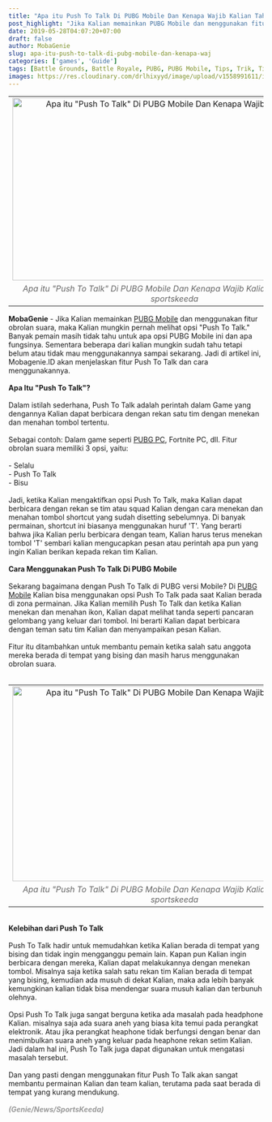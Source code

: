 ```yaml
---
title: "Apa itu Push To Talk Di PUBG Mobile Dan Kenapa Wajib Kalian Tahu"
post_highlight: "Jika Kalian memainkan PUBG Mobile dan menggunakan fitur obrolan suara, maka Kalian mungkin pernah melihat opsi Push To Talk. Banyak pemain masih tidak tahu untuk apa opsi PUBG Mobile ini dan apa fungsinya."
date: 2019-05-28T04:07:20+07:00
draft: false
author: MobaGenie
slug: apa-itu-push-to-talk-di-pubg-mobile-dan-kenapa-waj
categories: ['games', 'Guide']
tags: [Battle Grounds, Battle Royale, PUBG, PUBG Mobile, Tips, Trik, Tip & Trik, Guide]
images: https://res.cloudinary.com/drlhixyyd/image/upload/v1558991611/img/mobagenie/22e69-15588775145323-800.jpg
---
```


<table align="center" cellpadding="0" cellspacing="0" class="tr-caption-container" style="margin-left: auto; margin-right: auto; text-align: center;"><tbody>
<tr><td style="text-align: center;"><img alt="Apa itu &quot;Push To Talk&quot; Di PUBG Mobile Dan Kenapa Wajib Kalian Tahu"    height="360" src="https://res.cloudinary.com/drlhixyyd/image/upload/v1558991611/img/mobagenie/22e69-15588775145323-800.jpg" title="" width="640" /></td></tr>
<tr><td class="tr-caption" style="text-align: center;"><i><span style="color: #666666;">Apa itu "Push To Talk" Di PUBG Mobile Dan Kenapa Wajib Kalian Tahu / img via sportskeeda</span></i></td></tr>
</tbody></table>
<b>MobaGenie</b> - Jika Kalian memainkan <a href="/gamer-cantik-yang-jago-main-pubg/">PUBG Mobile</a> dan menggunakan fitur obrolan suara, maka Kalian mungkin pernah melihat opsi "Push To Talk." Banyak pemain masih tidak tahu untuk apa opsi PUBG Mobile ini dan apa fungsinya. Sementara beberapa dari kalian mungkin sudah tahu tetapi belum atau tidak mau menggunakannya sampai sekarang. Jadi di artikel ini, Mobagenie.ID akan menjelaskan fitur Push To Talk dan cara menggunakannya.<br />
<br />
<b>Apa Itu "Push To Talk"?</b><br />
<br />
Dalam istilah sederhana, Push To Talk adalah perintah dalam Game yang dengannya Kalian dapat berbicara dengan rekan satu tim dengan menekan dan menahan tombol tertentu.<br />
<br />
Sebagai contoh: Dalam game seperti <a href="/tags/pubg">PUBG PC</a>, Fortnite PC, dll. Fitur obrolan suara memiliki 3 opsi, yaitu:<br />
<br />
- Selalu<br />
- Push To Talk<br />
- Bisu<br />
<br />
Jadi, ketika Kalian mengaktifkan opsi Push To Talk, maka Kalian dapat berbicara dengan rekan se tim atau squad Kalian dengan cara menekan dan menahan tombol shortcut yang sudah disetting sebelumnya. Di banyak permainan, shortcut ini biasanya menggunakan huruf 'T'. Yang berarti bahwa jika Kalian perlu berbicara dengan team, Kalian harus terus menekan tombol 'T' sembari kalian mengucapkan pesan atau perintah apa pun yang ingin Kalian berikan kepada rekan tim Kalian.<br />
<br />
<b>Cara Menggunakan Push To Talk Di PUBG Mobile</b><br />
<br />
Sekarang bagaimana dengan Push To Talk di PUBG versi Mobile? Di <a href="/tags/pubg-mobile">PUBG Mobile</a> Kalian bisa menggunakan opsi Push To Talk pada saat Kalian berada di zona permainan. Jika Kalian memilih Push To Talk dan ketika Kalian menekan dan menahan ikon, Kalian dapat melihat tanda seperti pancaran gelombang yang keluar dari tombol. Ini berarti Kalian dapat berbicara dengan teman satu tim Kalian dan menyampaikan pesan Kalian.<br />
<br />
Fitur itu ditambahkan untuk membantu pemain ketika salah satu anggota mereka berada di tempat yang bising dan masih harus menggunakan obrolan suara.<br />
<br />
<table align="center" cellpadding="0" cellspacing="0" class="tr-caption-container" style="margin-left: auto; margin-right: auto; text-align: center;"><tbody>
<tr><td style="text-align: center;"><img alt="Apa itu &quot;Push To Talk&quot; Di PUBG Mobile Dan Kenapa Wajib Kalian Tahu"    height="384" src="https://res.cloudinary.com/drlhixyyd/image/upload/v1558991611/img/mobagenie/96efb-15589325925585-800.jpg" title="" width="640" /></td></tr>
<tr><td class="tr-caption" style="text-align: center;"><i><span style="color: #666666;">Apa itu "Push To Talk" Di PUBG Mobile Dan Kenapa Wajib Kalian Tahu / img via sportskeeda</span></i></td></tr>
</tbody></table>
<br />
<b>Kelebihan dari Push To Talk</b><br />
<br />
Push To Talk hadir untuk memudahkan ketika Kalian berada di tempat yang bising dan tidak ingin mengganggu pemain lain. Kapan pun Kalian ingin berbicara dengan mereka, Kalian dapat melakukannya dengan menekan tombol. Misalnya saja ketika salah satu rekan tim Kalian berada di tempat yang bising, kemudian ada musuh di dekat Kalian, maka ada lebih banyak kemungkinan kalian tidak bisa mendengar suara musuh kalian dan terbunuh olehnya.<br />
<br />
Opsi Push To Talk juga sangat berguna ketika ada masalah pada headphone Kalian. misalnya saja ada suara aneh yang biasa kita temui pada perangkat elektronik. Atau jika perangkat heaphone tidak berfungsi dengan benar dan menimbulkan suara aneh yang keluar pada heaphone rekan setim Kalian. Jadi dalam hal ini, Push To Talk juga dapat digunakan untuk mengatasi masalah tersebut.<br />
<br />
Dan yang pasti dengan menggunakan fitur Push To Talk akan sangat membantu permainan Kalian dan team kalian, terutama pada saat berada di tempat yang kurang mendukung.<br />
<br />
<b><span style="color: #999999;"><i>(Genie/News/SportsKeeda)</i></span></b>